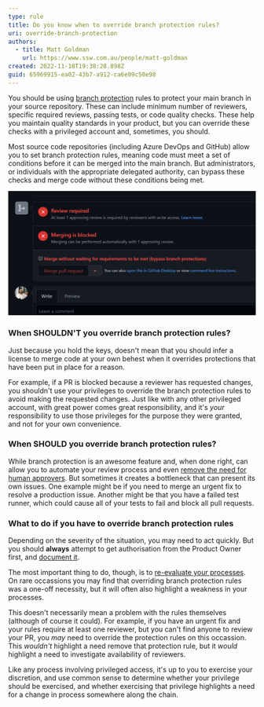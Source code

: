 ```yaml
---
type: rule
title: Do you know when to override branch protection rules?
uri: override-branch-protection
authors:
  - title: Matt Goldman
    url: https://www.ssw.com.au/people/matt-goldman
created: 2022-11-18T19:38:28.898Z
guid: 65969915-ea02-43b7-a912-ca6e09c50e98
---
```

You should be using [branch protection](https://ssw.com.au/rules/use-branch-protection) rules to protect your main branch in your source repository. These can include minimum number of reviewers, specific required reviews, passing tests, or code quality checks. These help you maintain quality standards in your product, but you can override these checks with a privileged account and, sometimes, you should.

<!--endintro-->

Most source code repositories (including Azure DevOps and GitHub) allow you to set branch protection rules, meaning code must meet a set of conditions before it can be merged into the main branch. But administrators, or individuals with the appropriate delegated authority, can bypass these checks and merge code without these conditions being met.

![Figure: A pull request in GitHub that has not met the requirements of the branch protection rule. However, as the person viewing this is a repository administrator, an option is available to bypass the branch rules and merge the code.](bypass-rule.png)

### When SHOULDN'T you override branch protection rules?

Just because you hold the keys, doesn't mean that you should infer a license to merge code at your own behest when it overrides protections that have been put in place for a reason.    
    
For example, if a PR is blocked because a reviewer has requested changes, you shouldn't use your privileges to override the branch protection rules to avoid making the requested changes. Just like with any other privileged account, with great power comes great responsibility, and it's _your_ responsibility to use those privileges for the purpose they were granted, and not for your own convenience.

### When SHOULD you override branch protection rules?

While branch protection is an awesome feature and, when done right, can allow you to automate your review process and even [remove the need for human approvers](https://jeroenmols.com/blog/2022/02/23/pull-request-reviews/). But sometimes it creates a bottleneck that can present its own issues. One example might be if you need to merge an urgent fix to resolve a production issue. Another might be that you have a failed test runner, which could cause all of your tests to fail and block all pull requests.

### What to do if you have to override branch protection rules

Depending on the severity of the situation, you may need to act quickly. But you should **always** attempt to get authorisation from the Product Owner first, and [document it](https://www.ssw.com.au/rules/as-per-our-conversation-emails).    
    
The most important thing to do, though, is to [re-evaluate your processes](https://ssw.com.au/rules/do-you-evaluate-the-processes). On rare occassions you may find that overriding branch protection rules was a one-off necessity, but it will often also highlight a weakness in your processes.    
    
This doesn't necessarily mean a problem with the rules themselves (although of course it could). For example, if you have an urgent fix and your rules require at least one reviewer, but you can't find anyone to review your PR, you _may_ need to override the protection rules on this occassion. This _wouldn't_ highlight a need remove that protection rule, but it _would_ highlight a need to investigate availability of reviewers.    
    
        
Like any process involving privileged access, it's up to you to exercise your discretion, and use common sense to determine whether your privilege should be exercised, and whether exercising that privilege highlights a need for a change in process somewhere along the chain.